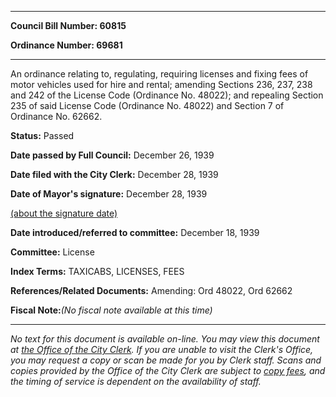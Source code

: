 

********

**Council Bill Number: 60815**
   
**Ordinance Number: 69681**
********

 An ordinance relating to, regulating, requiring licenses and fixing fees of motor vehicles used for hire and rental; amending Sections 236, 237, 238 and 242 of the License Code (Ordinance No. 48022); and repealing Section 235 of said License Code (Ordinance No. 48022) and Section 7 of Ordinance No. 62662.

**Status:** Passed
   
**Date passed by Full Council:** December 26, 1939
   
**Date filed with the City Clerk:** December 28, 1939
   
**Date of Mayor's signature:** December 28, 1939
   
[(about the signature date)](/~public/approvaldate.htm)
   
   
   
**Date introduced/referred to committee:** December 18, 1939
   
**Committee:** License
   
   
**Index Terms:** TAXICABS, LICENSES, FEES

**References/Related Documents:** Amending: Ord 48022, Ord 62662

**Fiscal Note:**_(No fiscal note available at this time)_
********

_No text for this document is available on-line. You may view this document at [the Office of the City Clerk](http://www.seattle.gov/leg/clerk/contactUs.htm). If you are unable to visit the Clerk's Office, you may request a copy or scan be made for you by Clerk staff. Scans and copies provided by the Office of the City Clerk are subject to [copy fees](http://clerk.seattle.gov/~public/clerkfees.htm), and the timing of service is dependent on the availability of staff._

